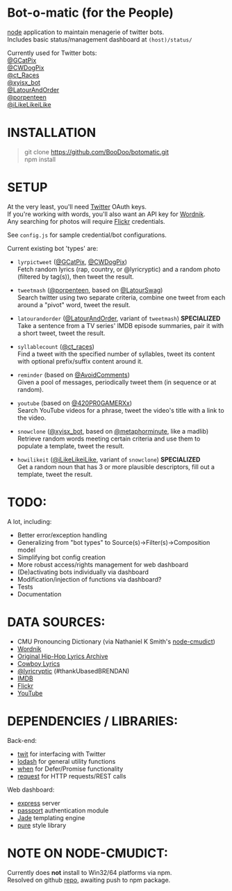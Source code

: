 Bot-o-matic (for the People)
=================

[node](http://nodejs.org) application to maintain menagerie of twitter bots.  
Includes basic status/management dashboard at `(host)/status/`

Currently used for Twitter bots:  
[@GCatPix](http://twitter.com/gcatpix)  
[@CWDogPix](http://twitter.com/cwdogpix)  
[@ct_Races](http://twitter.com/ct_races)  
[@xyisx_bot](http://twitter.com/xyisx_bot)  
[@LatourAndOrder](http://twitter.com/latourandorder)  
[@porpenteen](http://twitter.com/porpenteen)  
[@iLikeLikeiLike](http://twitter.com/ilikelikeilike)  

INSTALLATION
=================
> git clone https://github.com/BooDoo/botomatic.git  
> npm install

SETUP
=================
At the very least, you'll need [Twitter](http://developer.twitter.com) OAuth keys.  
If you're working with words, you'll also want an API key for [Wordnik](http://developer.wordnik.com).  
Any searching for photos will require [Flickr](http://developer.flickr.com) credentials.

See `config.js` for sample credential/bot configurations.

Current existing bot 'types' are:
 - `lyrpictweet` ([@GCatPix](http://twitter.com/gcatpix), [@CWDogPix](http://twitter.com/cwdogpix))  
    Fetch random lyrics (rap, country, or @lyricryptic) and a random photo (filtered by tag(s)), then tweet the result.  

 - `tweetmash` ([@porpenteen](http://twitter.com/porpenteen), based on [@LatourSwag](http://twitter.com/latourswag))  
    Search twitter using two separate criteria, combine one tweet from each around a "pivot" word, tweet the result.  

 - `latourandorder` ([@LatourAndOrder](http://twitter.com/latourandorder), variant of `tweetmash`) **SPECIALIZED**  
    Take a sentence from a TV series' IMDB episode summaries, pair it with a short tweet, tweet the result.  

 - `syllablecount` ([@ct_races](http://twitter.com/ct_races))  
    Find a tweet with the specified number of syllables, tweet its content with optional prefix/suffix content around it.  

 - `reminder` (based on [@AvoidComments](http://twitter.com/AvoidComments))  
    Given a pool of messages, periodically tweet them (in sequence or at random).  

 - `youtube` (based on [@420PR0GAMERXx](http://twitter.com/mlgpr0gamerxx))  
    Search YouTube videos for a phrase, tweet the video's title with a link to the video.  

 - `snowclone` ([@xyisx_bot](http://twitter.com/xyisx_bot), based on [@metaphorminute](http://twitter.com/metaphorminute), like a madlib)  
    Retrieve random words meeting certain criteria and use them to populate a template, tweet the result.  

 - `howilikeit` ([@iLikeLikeiLike](http://twitter.com/ilikelikeilike), variant of `snowclone`) **SPECIALIZED**  
    Get a random noun that has 3 or more plausible descriptors, fill out a template, tweet the result.

TODO:
=================
A lot, including:
 * Better error/exception handling
 * Generalizing from "bot types" to Source(s)->Filter(s)->Composition model
 * Simplifying bot config creation
 * More robust access/rights management for web dashboard
 * (De)activating bots individually via dashboard
 * Modification/injection of functions via dashboard?
 * Tests
 * Documentation

DATA SOURCES:
=================
 - CMU Pronouncing Dictionary (via Nathaniel K Smith's [node-cmudict](https://github.com/nathanielksmith/node-cmudict))
 - [Wordnik](http://wordnik.com)
 - [Original Hip-Hop Lyrics Archive](http://ohhla.com)
 - [Cowboy Lyrics](http://cowboylyrics.com)
 - [@lyricryptic](http://twitter.com/lyricryptic) (#thankUbasedBRENDAN)
 - [IMDB](http://imdb.com)
 - [Flickr](http://flickr.com)
 - [YouTube](http://youtube.com)

DEPENDENCIES / LIBRARIES:
=================
Back-end:
 - [twit](http://github.com/ttezel/twit) for interfacing with Twitter
 - [lodash](http://lodash.com) for general utility functions
 - [when](https://github.com/cujojs/when) for Defer/Promise functionality
 - [request](http://github.com/mikeal/request) for HTTP requests/REST calls

Web dashboard:
 - [express](http://github.com/visionmedia/express) server
 - [passport](http://github.com/jaredhanson/passport) authentication module
 - [Jade](http://github.com/visionmedia/jade) templating engine
 - [pure](http://pure.io) style library

NOTE ON NODE-CMUDICT:
=================
Currently does **not** install to Win32/64 platforms via npm.  
Resolved on github [repo](https://github.com/nathanielksmith/node-cmudict), awaiting push to npm package.
